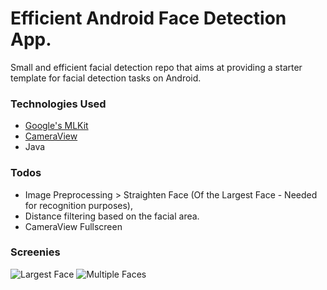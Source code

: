 # Efficient Android Face Detection App.
Small and efficient facial detection repo that aims at providing a starter template for facial detection tasks on Android.

### Technologies Used
- [Google's MLKit](https://github.com/googlesamples/mlkit/tree/master)
- [CameraView](https://github.com/natario1/CameraView/tree/main)
- Java

### Todos
- Image Preprocessing > Straighten Face (Of the Largest Face - Needed for recognition purposes),
- Distance filtering based on the facial area.
- CameraView Fullscreen

### Screenies
![Largest Face](http://zyoo.la/images/single.gif)
![Multiple Faces](http://zyoo.la/images/multiple.gif)
